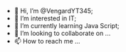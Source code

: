 - 👋 Hi, I’m @VengardYT345;
- 👀 I’m interested in IT;
- 🌱 I’m currently learning Java Script;
- 💞️ I’m looking to collaborate on ...
- 📫 How to reach me ...

<!---
VengardYT345/VengardYT345 is a ✨ special ✨ repository because its `README.md` (this file) appears on your GitHub profile.
You can click the Preview link to take a look at your changes.
--->
